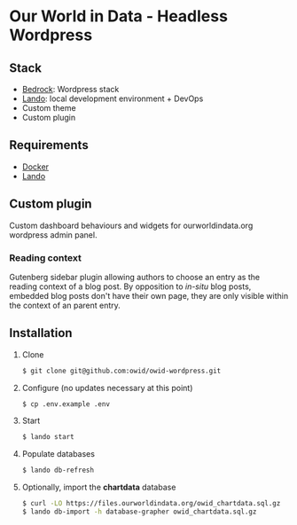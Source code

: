 # Our World in Data - Headless Wordpress

## Stack

- [Bedrock](https://roots.io/bedrock/): Wordpress stack
- [Lando](https://lando.dev/): local development environment + DevOps
- Custom theme
- Custom plugin

## Requirements

- [Docker](https://www.docker.com/)
- [Lando](https://lando.dev/)

## Custom plugin

Custom dashboard behaviours and widgets for ourworldindata.org wordpress admin panel.

### Reading context

Gutenberg sidebar plugin allowing authors to choose an entry as the reading context of a blog post. By opposition to _in-situ_ blog posts, embedded blog posts don't have their own page, they are only visible within the context of an parent entry.

## Installation

1. Clone

   ```sh
   $ git clone git@github.com:owid/owid-wordpress.git
   ```

2. Configure (no updates necessary at this point)

   ```sh
   $ cp .env.example .env
   ```

3. Start

   ```sh
   $ lando start
   ```

4. Populate databases

   ```sh
   $ lando db-refresh
   ```

5. Optionally, import the **chartdata** database

   ```sh
   $ curl -LO https://files.ourworldindata.org/owid_chartdata.sql.gz
   $ lando db-import -h database-grapher owid_chartdata.sql.gz
   ```
